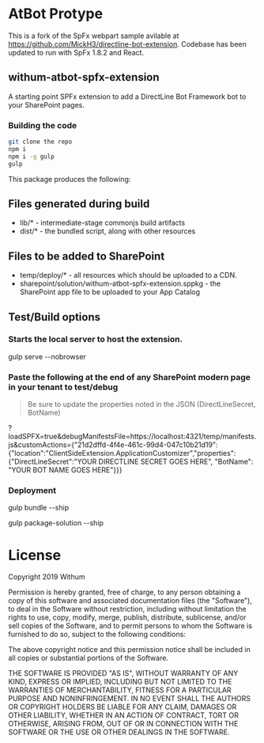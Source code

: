 # AtBot Protype
This is a fork of the SpFx webpart sample avilable at https://github.com/MickH3/directline-bot-extension.  Codebase has been updated to run with SpFx 1.8.2 and React.

## withum-atbot-spfx-extension

A starting point SPFx extension to add a DirectLine Bot Framework bot to your SharePoint pages.

### Building the code

```bash
git clone the repo
npm i
npm i -g gulp
gulp
```

This package produces the following:

## Files generated during build
* lib/* - intermediate-stage commonjs build artifacts
* dist/* - the bundled script, along with other resources

## Files to be added to SharePoint
* temp/deploy/* - all resources which should be uploaded to a CDN.
* sharepoint/solution/withum-atbot-spfx-extension.sppkg - the SharePoint app file to be uploaded to your App Catalog

## Test/Build options

### Starts the local server to host the extension.
gulp serve --nobrowser 

### Paste the following at the end of any SharePoint modern page in your tenant to test/debug
> Be sure to update the properties noted in the JSON (DirectLineSecret, BotName)

?loadSPFX=true&debugManifestsFile=https://localhost:4321/temp/manifests.js&customActions={"21d2dffd-4f4e-461c-99d4-047c10b21d19":{"location":"ClientSideExtension.ApplicationCustomizer","properties":{"DirectLineSecret":"YOUR DIRECTLINE SECRET GOES HERE", "BotName": "YOUR BOT NAME GOES HERE"}}}

### Deployment
gulp bundle --ship

gulp package-solution --ship


# License
Copyright 2019 Withum

Permission is hereby granted, free of charge, to any person obtaining a copy of this software and associated documentation files (the "Software"), to deal in the Software without restriction, including without limitation the rights to use, copy, modify, merge, publish, distribute, sublicense, and/or sell copies of the Software, and to permit persons to whom the Software is furnished to do so, subject to the following conditions:

The above copyright notice and this permission notice shall be included in all copies or substantial portions of the Software.

THE SOFTWARE IS PROVIDED "AS IS", WITHOUT WARRANTY OF ANY KIND, EXPRESS OR IMPLIED, INCLUDING BUT NOT LIMITED TO THE WARRANTIES OF MERCHANTABILITY, FITNESS FOR A PARTICULAR PURPOSE AND NONINFRINGEMENT. IN NO EVENT SHALL THE AUTHORS OR COPYRIGHT HOLDERS BE LIABLE FOR ANY CLAIM, DAMAGES OR OTHER LIABILITY, WHETHER IN AN ACTION OF CONTRACT, TORT OR OTHERWISE, ARISING FROM, OUT OF OR IN CONNECTION WITH THE SOFTWARE OR THE USE OR OTHER DEALINGS IN THE SOFTWARE.
